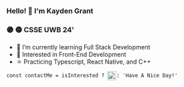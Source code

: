 ### Hello! 👋 I'm Kayden Grant

### 🟣 🟡 CSSE UWB 24'

- 🌱 I’m currently learning Full Stack Development
- 📲 Interested in Front-End Development
- ⚛️ Practicing Typescript, React Native, and C++

```const contactMe = isInterested ? ```[<img src="https://github.com/kaydengrant/kaydengrant/blob/main/Images/linkedin.png" width="21" height="21" align="center">](https://www.linkedin.com/in/kaydengrant/)``` : 'Have A Nice Day!' ```
